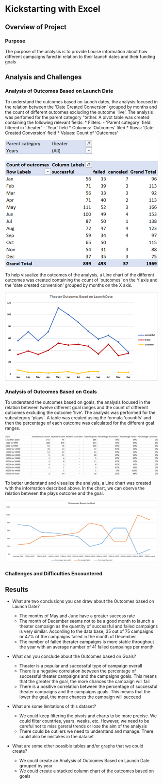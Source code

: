 # Kickstarting with Excel

## Overview of Project

### Purpose

The purpose of the analysis is to provide Louise information about how different campaigns fared in relation to their launch dates and their funding goals

## Analysis and Challenges

### Analysis of Outcomes Based on Launch Date

To understand the outcomes based on launch dates, the analysis focused in the relation between the 'Date Created Conversion' grouped by months and the count of different outcomes excluding the outcome 'live'. The analysis was perfomed for the parent category "tether. A pivot table was created containing the following relevant fields:
	* Filters:
		- 'Parent category' field filtered in 'theater'
		- 'Year' field
	* Columns: 'Outcomes' filed
	* Rows: 'Date Created Conversion' field 
	* Values: Count of 'Outcomes'
	
![Pivot outcomes based on launch dates](https://github.com/MarcoFernandez14/kickstarter-analysis/blob/main/Resources/Pivot%20Theater_Outcomes_vs_Launch.png)

To help visualize the outcomes of the analysis, a Line chart of the different outcomes was created containing the count of 'outcomes' on the Y axis and the 'date created conversion' grouped by months on the X axis.

![Chart outcomes based on launch dates](https://github.com/MarcoFernandez14/kickstarter-analysis/blob/main/Resources/Theater_Outcomes_vs_Launch.png)


### Analysis of Outcomes Based on Goals

To understand the outcomes based on goals, the analysis focused in the relation between twelve different goal ranges and the count of different outcomes excluding the outcome 'live'. The analysis was performed for the subcategory 'plays'. A table was created using the formula 'countifs' and then the percentage of each outcome was calculated for the different goal ranges.

![Table outcomes based on goals](https://github.com/MarcoFernandez14/kickstarter-analysis/blob/main/Resources/Table%20Outcomes_vs_Goals.png)

To better understand and visualize the analysis, a Line chart was created with the information described above. In the chart, we can oberve the relation between the plays outcome and the goal.

![Chart outcomes based on goals](https://github.com/MarcoFernandez14/kickstarter-analysis/blob/main/Resources/Outcomes_vs_Goals.png)

### Challenges and Difficulties Encountered

## Results

- What are two conclusions you can draw about the Outcomes based on Launch Date?

	* The months of May and June have a greater success rate
	* The month of December seems not to be a good month to launch a theater campaign as the quantity of successful and failed campaigns is very similar. According to the data base, 35 out of 75 campaigns or 47% of the campaigns failed in the month of December
	* The number of failed therater campaigns is more stable throughout the year with an average number of 41 failed campaings per month

- What can you conclude about the Outcomes based on Goals?

	* Theater is a popular and successful type of campaign overall
	* There is a negative correlation between the percentage of successful theater campaigns and the campaigns goals. This means that the greater the goal, the more chances the campaign will fail
	* There is a positive correlation between the percentage of successful theater campaigns and the campaigns goals. This means that the lower the goal, the more chances the campaign will succeed

- What are some limitations of this dataset?

	* We could keep filtering the pivots and charts to be more precise. We could filter countries, years, weeks, etc. However, we need to be careful not to miss gereral trends or lose the aim of the analysis	
	* There could be outliers we need to understand and manage. There could also be mistakes in the dataset
	
- What are some other possible tables and/or graphs that we could create?

	* We could create an Analysis of Outcomes Based on Launch Date grouped by year
	* We could create a stacked column chart of the outcomes based on goals
	
	
